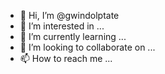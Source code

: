 - 👋 Hi, I’m @gwindolptate
- 👀 I’m interested in ...
- 🌱 I’m currently learning ...
- 💞️ I’m looking to collaborate on ...
- 📫 How to reach me ...

<!---
gwindolptate/gwindolptate is a ✨ special ✨ repository because its `README.md` (this file) appears on your GitHub profile.
You can click the Preview link to take a look at your changes.
--->
